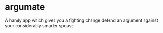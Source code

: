 # argumate
A handy app which gives you a fighting change defend an argument against your considerably smarter spouse
